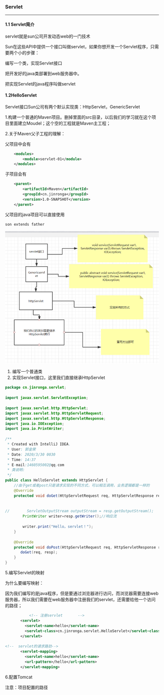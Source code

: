 ### Servlet

<hr>

#### 1.1 Servlet简介

servlet就是sun公司开发动态web的一门技术

Sun在这些API中提供一个接口叫做servlet，如果你想开发一个Servlet程序，只需要两个小的步骤：

编写一个类，实现Servlet接口

把开发好的java类部署到web服务器中。

把实现Servlet的java程序叫做servlet

#### 1.2HelloServlet

Servlet接口Sun公司有两个默认实现类：HttpServlet，GenericServlet





1.构建一个普通的Maven项目。删掉里面的src目录，以后我们的学习就在这个项目里面建立Moudel；这个空的工程就是Maven主工程；

2.关于Maven父子工程的理解：

父项目中会有

```xml
    <modules>
        <module>servlet-01</module>
    </modules>
```

子项目会有

```xml
    <parent>
        <artifactId>Maven</artifactId>
        <groupId>cn.jinronga</groupId>
        <version>1.0-SNAPSHOT</version>
    </parent>
```

父项目的java项目可以直接使用

```xml
son extends father
```

![1585551381126](Servlet.assets/1585551381126.png)

1. 编写一个普通类
2. 实现Servlet接口，这里我们直接继承HttpServlet

```java
package cn.jinronga.servlet;

import javax.servlet.ServletException;

import javax.servlet.http.HttpServlet;
import javax.servlet.http.HttpServletRequest;
import javax.servlet.http.HttpServletResponse;
import java.io.IOException;
import java.io.PrintWriter;

/**
 * Created with IntelliJ IDEA.
 * User: 郭金荣
 * Date: 2020/3/30 0030
 * Time: 14:37
 * E-mail:1460595002@qq.com
 * 类说明:
 */
public class HelloServlet extends HttpServlet {
    //由于get或者post只是请求实现的不同方式，可以相互调用，业务逻辑都是一样的
    @Override
    protected void doGet(HttpServletRequest req, HttpServletResponse resp) throws ServletException, IOException {


//        ServletOutputStream outputStream = resp.getOutputStream();
        PrintWriter writer=resp.getWriter();//响应流

        writer.print("Hello，servlet！");
    }

    @Override
    protected void doPost(HttpServletRequest req, HttpServletResponse resp) throws ServletException, IOException {
       doGet(req, resp);
    }
}

```

5.编写Servlet的映射

为什么要编写映射：

因为我们编写的是java程序，但是要通过浏览器进行访问，而浏览器需要连接web服务器，所以我们需要在web服务器中注册我们的servlet，还需要给他一个访问的路径；

```xml
           <!-- 注册servlet       -->
       <servlet>
         <servlet-name>hello</servlet-name>
         <servlet-class>cn.jinronga.servlet.HelloServlet</servlet-class>
       </servlet>

<!--  servlet的请求路劲-->
       <servlet-mapping>
         <servlet-name>hello</servlet-name>
         <url-pattern>/hello</url-pattern>
       </servlet-mapping>
```

6.配置Tomcat

注意：项目配置的路径

